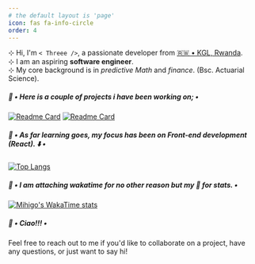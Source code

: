 ```yaml
---
# the default layout is 'page'
icon: fas fa-info-circle
order: 4
---
```


⊹ Hi, I'm `< Threee />`, a passionate developer from [ 🇷🇼 • KGL, Rwanda](https://www.instagram.com/visitrwanda_now/).  
⊹ I am an aspiring **software engineer**.  
⊹ My core background is in _predictive Math_ and _finance_. (Bsc. Actuarial Science).

##### 🍄 • Here is a couple of projects i have been working on; •

[![Readme Card](https://github-readme-stats.vercel.app/api/pin/?username=LinMihigo&repo=Bookie&theme=apprentice&show_icons=true&show_owner=true)](https://github.com/linmihigo/bookie)
[![Readme Card](https://github-readme-stats.vercel.app/api/pin/?username=LinMihigo&repo=CS-Practice-Hub&theme=apprentice&show_icons=true&show_owner=true)](https://github.com/LinMihigo/CS-Practice-Hub)

##### 🎇 • As far learning goes, my focus has been on Front-end development (React). ⬇️ •

[![Top Langs](https://github-readme-stats.vercel.app/api/top-langs/?username=LinMihigo&layout=compact&theme=bear&show_icons=true&langs_count=8)](https://github.com/LinMihigo/CS-Practice-Hub)

##### 🚀 • I am attaching wakatime for no other reason but my 🤍 for stats. •

[![Mihigo's WakaTime stats](https://github-readme-stats.vercel.app/api/wakatime?username=Mihigo&layout=compact&theme=apprentice)](https://github.com/linmihigo)

##### 🤗 • Ciao!!! •

Feel free to reach out to me if you'd like to collaborate on a project, have any questions, or just want to say hi!
